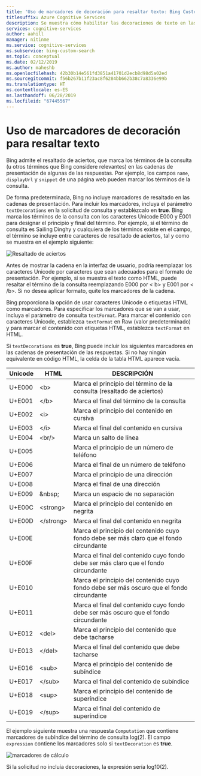 ```yaml
---
title: 'Uso de marcadores de decoración para resaltar texto: Bing Custom Search'
titlesuffix: Azure Cognitive Services
description: Se muestra cómo habilitar las decoraciones de texto en las respuestas de búsqueda.
services: cognitive-services
author: aahill
manager: nitinme
ms.service: cognitive-services
ms.subservice: bing-custom-search
ms.topic: conceptual
ms.date: 02/12/2019
ms.author: maheshb
ms.openlocfilehash: 42b30b14e561fd3851a41701d2ecb8d98d5a02ed
ms.sourcegitcommit: f56b267b11f23ac8f6284bb662b38c7a8336e99b
ms.translationtype: HT
ms.contentlocale: es-ES
ms.lasthandoff: 06/28/2019
ms.locfileid: "67445567"
---
```

# <a name="using-decoration-markers-to-highlight-text"></a>Uso de marcadores de decoración para resaltar texto

Bing admite el resaltado de aciertos, que marca los términos de la consulta (u otros términos que Bing considere relevantes) en las cadenas de presentación de algunas de las respuestas. Por ejemplo, los campos `name`, `displayUrl` y `snippet` de una página web pueden marcar los términos de la consulta.

De forma predeterminada, Bing no incluye marcadores de resaltado en las cadenas de presentación. Para incluir los marcadores, incluya el parámetro `textDecorations` en la solicitud de consulta y establézcalo en **true**. Bing marca los términos de la consulta con los caracteres Unicode E000 y E001 para designar el principio y final del término. Por ejemplo, si el término de consulta es Sailing Dinghy y cualquiera de los términos existe en el campo, el término se incluye entre caracteres de resaltado de aciertos, tal y como se muestra en el ejemplo siguiente:  
  
![Resaltado de aciertos](./media/bing-hit-highlighting.PNG) 

Antes de mostrar la cadena en la interfaz de usuario, podría reemplazar los caracteres Unicode por caracteres que sean adecuados para el formato de presentación. Por ejemplo, si se muestra el texto como HTML, puede resaltar el término de la consulta reemplazando E000 por < b\> y E001 por < /b\>. Si no desea aplicar formato, quite los marcadores de la cadena. 

Bing proporciona la opción de usar caracteres Unicode o etiquetas HTML como marcadores. Para especificar los marcadores que se van a usar, incluya el parámetro de consulta `textFormat`. Para marcar el contenido con caracteres Unicode, establezca `textFormat` en Raw (valor predeterminado) y para marcar el contenido con etiquetas HTML, establezca `textFormat` en HTML. 
  
Si `textDecorations` es **true**, Bing puede incluir los siguientes marcadores en las cadenas de presentación de las respuestas. Si no hay ningún equivalente en código HTML, la celda de la tabla HTML aparece vacía.

|Unicode|HTML|DESCRIPCIÓN
|-|-|-
|U+E000|\<b&gt;|Marca el principio del término de la consulta (resaltado de aciertos)
|U+E001|\</b&gt;|Marca el final del término de la consulta
|U+E002|\<i&gt;|Marca el principio del contenido en cursiva 
|U+E003|\</i&gt;|Marca el final del contenido en cursiva
|U+E004|\<br/&gt;|Marca un salto de línea
|U+E005||Marca el principio de un número de teléfono
|U+E006||Marca el final de un número de teléfono
|U+E007||Marca el principio de una dirección
|U+E008||Marca el final de una dirección
|U+E009|\&nbsp;|Marca un espacio de no separación
|U+E00C|\<strong&gt;|Marca el principio del contenido en negrita
|U+E00D|\</strong&gt;|Marca el final del contenido en negrita
|U+E00E||Marca el principio del contenido cuyo fondo debe ser más claro que el fondo circundante
|U+E00F||Marca el final del contenido cuyo fondo debe ser más claro que el fondo circundante
|U+E010||Marca el principio del contenido cuyo fondo debe ser más oscuro que el fondo circundante
|U+E011||Marca el final del contenido cuyo fondo debe ser más oscuro que el fondo circundante
|U+E012|\<del&gt;|Marca el principio del contenido que debe tacharse
|U+E013|\</del&gt;|Marca el final del contenido que debe tacharse
|U+E016|\<sub&gt;|Marca el principio del contenido de subíndice
|U+E017|\</sub&gt;|Marca el final del contenido de subíndice
|U+E018|\<sup&gt;|Marca el principio del contenido de superíndice
|U+E019|\</sup&gt;|Marca el final del contenido de superíndice

El ejemplo siguiente muestra una respuesta `Computation` que contiene marcadores de subíndice del término de consulta log(2). El campo `expression` contiene los marcadores solo si `textDecoration` es **true**.

![marcadores de cálculo](./media/bing-markers-computation.PNG) 

Si la solicitud no incluía decoraciones, la expresión sería log10(2). 
  
